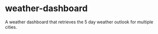 # weather-dashboard
A weather dashboard that retrieves the 5 day weather outlook for multiple cities. 
